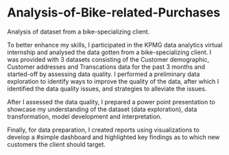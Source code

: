 # Analysis-of-Bike-related-Purchases
Analysis of dataset from a bike-specializing client.

To better enhance my skills, I participated in the KPMG data analytics virtual internship and analysed the data gotten from a bike-specializing client. I was provided with 3 datasets consisting of the Customer demographic, Customer addresses and Transcations data for the past 3 months and started-off by assessing data quality. I performed a preliminary data exploration to identify ways to improve the quality of the data, after which I identified the data quality issues, and strategies to alleviate the issues.

After I assessed the data quality, I prepared a power point presentation to showcase my understanding of the dataset (data exploration), data transformation, model development and interpretation. 

Finally, for data preparation, I created reports using visualizations to develop a #simple dashboard and highlighted key findings as to which new customers the client should target.
